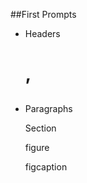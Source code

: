 ##First Prompts

* Headers <h1>, <h2>
* Paragraphs <p>
Section <section>
figure <figure></figure>
figcaption <figure>
